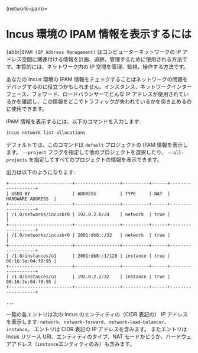 (network-ipam)=
# Incus 環境の IPAM 情報を表示するには

{abbr}`IPAM (IP Address Management)` はコンピューターネットワークの IP アドレス空間に関連付ける情報を計画、追跡、管理するために使用される方法です。本質的には、ネットワーク内の IP 空間を管理、監視、操作する方法です。

あなたの Incus 環境の IPAM 情報をチェックすることはネットワークの問題をデバッグするのに役立つかもしれません。インスタンス、ネットワークインターフェース、フォワード、ロードバランサーでどんな IP アドレスが使用されているかを確認し、この情報をどこでトラフィックが失われているかを突き止めるのに使用できます。

IPAM 情報を表示するには、以下のコマンドを入力します:

```bash
incus network list-allocations
```

デフォルトでは、このコマンドは `default` プロジェクトの IPAM 情報を表示します。
`--project` フラグを指定して他のプロジェクトを選択したり、 `--all-projects` を指定してすべてのプロジェクトの情報を表示できます。

出力は以下のようになります:

```
+------------------------+-----------------+----------+------+-------------------+
| USED BY                | ADDRESS         | TYPE     | NAT  | HARDWARE ADDRESS  |
+------------------------+-----------------+----------+------+-------------------+
| /1.0/networks/incusbr0 | 192.0.2.0/24    | network  | true |                   |
+------------------------+-----------------+----------+------+-------------------+
| /1.0/networks/incusbr0 | 2001:db8::/32   | network  | true |                   |
+------------------------+-----------------+----------+------+-------------------+
| /1.0/instances/u1      | 2001:db8::1/128 | instance | true | 00:16:3e:04:f0:95 |
+------------------------+-----------------+----------+------+-------------------+
| /1.0/instances/u1      | 192.0.2.2/32    | instance | true | 00:16:3e:04:f0:95 |
+------------------------+-----------------+----------+------+-------------------+

...
```

一覧の各エントリは次の Incus のエンティティの（CIDR 表記の） IP アドレスを表示します: `network`、`network-forward`、`network-load-balancer`、`instance`。
エントリは CIDR 表記の IP アドレスを含みます。
またエントリは Incus リソース URI、エンティティのタイプ、NAT モードかどうか、ハードウェアアドレス（`instance`エンティティのみ）も含みます。
